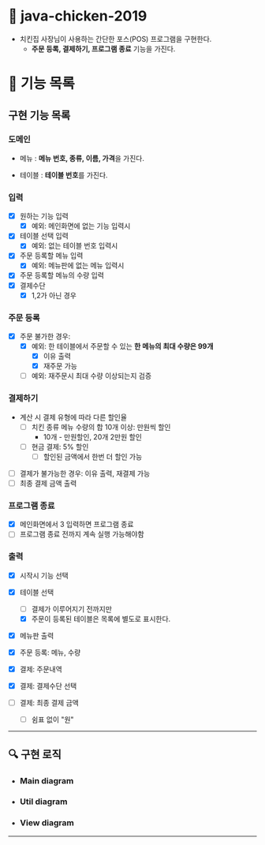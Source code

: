 # 🚀 java-chicken-2019

- 치킨집 사장님이 사용하는 간단한 포스(POS) 프로그램을 구현한다.
    - **주문 등록, 결제하기, 프로그램 종료** 기능을 가진다.

# 📖 기능 목록

## 구현 기능 목록

### 도메인

- 메뉴 : **메뉴 번호, 종류, 이름, 가격**을 가진다.

- 테이블 : **테이블 번호**를 가진다.

### 입력

- [x] 원하는 기능 입력
    - [x] 예외: 메인화면에 없는 기능 입력시
- [x] 테이블 선택 입력
    - [x] 예외: 없는 테이블 번호 입력시
- [x] 주문 등록할 메뉴 입력
    - [x] 예외: 메뉴판에 없는 메뉴 입력시
- [x] 주문 등록할 메뉴의 수량 입력
- [x] 결제수단
    - [x] 1,2가 아닌 경우

### 주문 등록

- [x] 주문 불가한 경우:
    - [x] 예외: 한 테이블에서 주문할 수 있는 **한 메뉴의 최대 수량은 99개**
        - [x] 이유 출력
        - [x] 재주문 가능
    - [ ] 예외: 재주문시 최대 수량 이상되는지 검증

### 결제하기

- 계산 시 결제 유형에 따라 다른 할인율
    - [ ] 치킨 종류 메뉴 수량의 합 10개 이상: 만원씩 할인
        - 10개 - 만원할인, 20개 2만원 할인
    - [ ] 현금 결제: 5% 할인
        - [ ] 할인된 금액에서 한번 더 할인 가능
- [ ] 결제가 불가능한 경우: 이유 출력, 재결제 가능
- [ ] 최종 결제 금액 출력

### 프로그램 종료

- [x] 메인화면에서 3 입력하면 프로그램 종료
- [ ] 프로그램 종료 전까지 계속 실행 가능해야함

### 출력

- [x] 시작시 기능 선택

- [x] 테이블 선택
    - [ ] 결제가 이루어지기 전까지만
    - [x] 주문이 등록된 테이블은 목록에 별도로 표시한다.

- [x] 메뉴판 출력

- [x] 주문 등록: 메뉴, 수량

- [x] 결제: 주문내역

- [x] 결제: 결제수단 선택

- [ ] 결제: 최종 결제 금액
    - [ ] 쉼표 없이 "원"

---

## 🔍 구현 로직

- ### Main diagram


- ### Util diagram


- ### View diagram

---